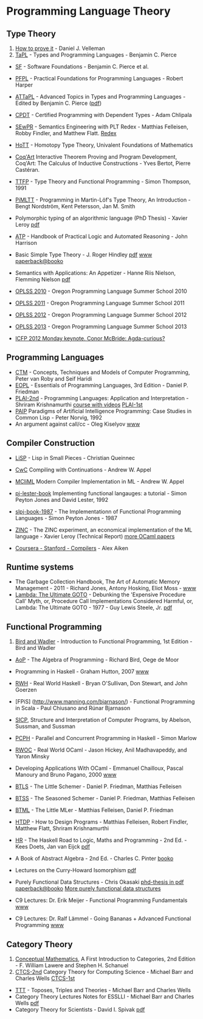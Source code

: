 Programming Language Theory
===========================

Type Theory
-----------

  1. [How to prove it](http://www.amazon.com/How-to-Prove-It-ebook/dp/B009XBOBL6/ref=tmm_kin_title_0) - Daniel J. Velleman
  1. [TaPL](http://www.cis.upenn.edu/~bcpierce/tapl/) - Types and Programming Languages - Benjamin C. Pierce

  - [SF](http://www.cis.upenn.edu/~bcpierce/sf/) - Software Foundations - Benjamin C. Pierce et al.
  - [PFPL](http://www.cs.cmu.edu/~rwh/plbook/book.pdf) - Practical Foundations for Programming Languages - Robert Harper
  - [ATTaPL](http://www.cis.upenn.edu/~bcpierce/attapl/) - Advanced Topics in Types and Programming Languages - Edited by Benjamin C. Pierce ([pdf](http://cs305.com/book/programming_languages/adv_types_pl/0262162288.pdf))
  - [CPDT](http://adam.chlipala.net/cpdt/) - Certified Programming with Dependent Types - Adam Chlipala
  - [SEwPR](http://mitpress.mit.edu/books/semantics-engineering-plt-redex) - Semantics Engineering with PLT Redex - Matthias Felleisen, Robby Findler, and Matthew Flatt. [Redex](http://redex.racket-lang.org/)
  - [HoTT](http://homotopytypetheory.org/book/) - Homotopy Type Theory, Univalent Foundations of Mathematics
  - [Coq'Art](http://www.labri.fr/perso/casteran/CoqArt/index.html) Interactive Theorem Proving and Program Development, Coq'Art: The Calculus of Inductive Constructions - Yves Bertot, Pierre Castéran.
  - [TTFP](http://www.cs.kent.ac.uk/people/staff/sjt/TTFP/) - Type Theory and Functional Programming - Simon Thompson, 1991
  - [PiMLTT](http://www.cse.chalmers.se/research/group/logic/book/) - Programming in Martin-Löf's Type Theory, An Introduction - Bengt Nordström, Kent Petersson, Jan M. Smith
  -  Polymorphic typing of an algorithmic language (PhD Thesis) - Xavier Leroy [pdf](http://gallium.inria.fr/~xleroy/publi/phd-thesis.pdf)
  - [ATP](http://www.cl.cam.ac.uk/~jrh13/atp/) - Handbook of Practical Logic and Automated Reasoning - John Harrison
  - Basic Simple Type Theory - J. Roger Hindley [pdf](http://mathtrielhighschool.files.wordpress.com/2011/08/number-theory.pdf) [www](http://mathgate.info/cebrown/notes/hindley97.php) [paperback@booko](http://booko.com.au/9780521054225/Basic-Simple-Type-Theory)
  - Semantics with Applications: An Appetizer - Hanne Riis Nielson, Flemming Nielson [pdf](http://www.daimi.au.dk/~bra8130/Wiley_book/wiley.pdf)

  - [OPLSS 2010](http://www.cs.uoregon.edu/research/summerschool/summer10/curriculum.html) - Oregon Programming Language Summer School 2010
  - [OPLSS 2011](http://www.cs.uoregon.edu/research/summerschool/summer11/curriculum.html) - Oregon Programming Language Summer School 2011
  - [OPLSS 2012](http://www.cs.uoregon.edu/research/summerschool/summer12/curriculum.html) - Oregon Programming Language Summer School 2012
  - [OPLSS 2013](http://www.cs.uoregon.edu/research/summerschool/summer13/curriculum.html) - Oregon Programming Language Summer School 2013
  - [ICFP 2012 Monday keynote. Conor McBride: Agda-curious?](http://www.youtube.com/watch?v=XGyJ519RY6Y)


Programming Languages
---------------------
  - [CTM](http://www.info.ucl.ac.be/~pvr/book.html) - Concepts, Techniques and Models of Computer Programming, Peter van Roby and Seif Haridi
  - [EOPL](http://www.eopl3.com/) - Essentials of Programming Languages, 3rd Edition - Daniel P. Friedman
  - [PLAI-2nd](http://cs.brown.edu/courses/cs173/2012/book/) - Programming Languages: Application and Interpretation - Shriram Krishnamurthi [course with videos](http://cs.brown.edu/courses/cs173/2012/) [PLAI-1st](http://cs.brown.edu/~sk/Publications/Books/ProgLangs/)
  - [PAIP](http://www.norvig.com/paip.html) Paradigms of Artificial Intelligence Programming: Case Studies in Common Lisp - Peter Norvig, 1992
  - An argument against call/cc - Oleg Kiselyov [www](http://okmij.org/ftp/continuations/against-callcc.html)


Compiler Construction
---------------------

  - [LiSP](http://www.cambridge.org/us/academic/subjects/computer-science/programming-languages-and-applied-logic/lisp-small-pieces) - Lisp in Small Pieces - Christian Queinnec
  - [CwC](http://www.cambridge.org/us/academic/subjects/computer-science/programming-languages-and-applied-logic/compiling-continuations) Compiling with Continuations - Andrew W. Appel
  - [MCIiML](http://www.cs.princeton.edu/~appel/modern/ml/) Modern Compiler Implementation in ML - Andrew W. Appel
  - [pj-lester-book](http://research.microsoft.com/en-us/um/people/simonpj/papers/pj-lester-book/) Implementing functional langauges: a tutorial - Simon Peyton Jones and David Lester, 1992
  - [slpj-book-1987](http://research.microsoft.com/en-us/um/people/simonpj/papers/slpj-book-1987/) - The Implementationn of Functional Programming Languages - Simon Peyton Jones - 1987
  - [ZINC](http://caml.inria.fr/pub/papers/xleroy-zinc.pdf) - The ZINC experiment, an economical implementation of the ML language - Xavier Leroy (Technical Report) [more OCaml papers](http://caml.inria.fr/about/papers.en.html)

  - [Coursera - Stanford - Compilers](http://www.coursera.org/course/compilers) - Alex Aiken

Runtime systems
---------------

  - The Garbage Collection Handbook, The Art of Automatic Memory Management - 2011 - Richard Jones, Antony Hosking, Eliot Moss - [www](http://gchandbook.org/)
  - [Lambda: The Ultimate GOTO](http://library.readscheme.org/page1.html) - Debunking the 'Expensive Procedure Call' Myth, or, Procedure Call Implementations Considered Harmful, or, Lambda: The Ultimate GOTO - 1977 - Guy Lewis Steele, Jr. [pdf](http://repository.readscheme.org/ftp/papers/ai-lab-pubs/AIM-443.pdf)


Functional Programming
----------------------

  1. [Bird and Wadler](http://www.nlda-tw.nl/janmartin/vakken/TFIT/Extra%20materiaal/Bird_Wadler.%20Introduction%20to%20Functional%20Programming.1ed.pdf) - Introduction to Functional Programming, 1st Edition - Bird and Wadler

  - [AoP](http://www.amazon.com/books/dp/013507245X) - The Algebra of Programming - Richard Bird, Oege de Moor
  - Programming in Haskell - Graham Hutton, 2007 [www](http://www.cs.nott.ac.uk/~gmh/book.html)
  - [RWH](http://book.realworldhaskell.org/) - Real World Haskell - Bryan O'Sullivan, Don Stewart, and John Goerzen
  - [FPiS] (http://www.manning.com/bjarnason/) - Functional Programming in Scala - Paul Chiusano and Rúnar Bjarnason
  - [SICP](http://mitpress.mit.edu/sicp/), Structure and Interpretation of Computer Programs, by Abelson, Sussman, and Sussman
  - [PCPH](http://chimera.labs.oreilly.com/books/1230000000929) - Parallel and Concurrent Programming in Haskell - Simon Marlow
  - [RWOC](https://realworldocaml.org/) - Real World OCaml - Jason Hickey, Anil Madhavapeddy, and Yaron Minsky
  - Developing Applications With OCaml - Emmanuel Chailloux, Pascal Manoury and Bruno Pagano, 2000 [www](http://caml.inria.fr/pub/docs/oreilly-book/index.html)
  - [BTLS](http://www.ccs.neu.edu/home/matthias/BTLS/) - The Little Schemer - Daniel P. Friedman, Matthias Felleisen
  - [BTSS](http://www.ccs.neu.edu/home/matthias/BTSS/) - The Seasoned Schemer - Daniel P. Friedman, Matthias Felleisen
  - [BTML](http://www.ccs.neu.edu/home/matthias/BTML/) - The Little MLer - Matthias Felleisen, Daniel P. Friedman
  - [HTDP](http://www.htdp.org/) - How to Design Programs - Matthias Felleisen, Robert Findler, Matthew Flatt, Shriram Krishnamurthi
  - [HR](http://homepages.cwi.nl/~jve/HR/) - The Haskell Road to Logic, Maths and Programming - 2nd Ed. - Kees Doets, Jan van Eijck [pdf](http://fldit-www.cs.uni-dortmund.de/~peter/PS07/HR.pdf)
  - A Book of Abstract Algebra - 2nd Ed. - Charles C. Pinter [booko](http://booko.com.au/9780486474175/Book-of-Abstract-Algebra)
  - Lectures on the Curry-Howard Isomorphism [pdf](http://disi.unitn.it/~bernardi/RSISE11/Papers/curry-howard.pdf)
  - Purely Functional Data Structures - Chris Okasaki [phd-thesis in pdf](http://www.cs.cmu.edu/~rwh/theses/okasaki.pdf) [paperback@booko](http://booko.com.au/9780521663502/Purely-Functional-Data-Structures) [More purely functional data structures](http://cstheory.stackexchange.com/questions/1539/whats-new-in-purely-functional-data-structures-since-okasaki)

  - C9 Lectures: Dr. Erik Meijer - Functional Programming Fundamentals [www](http://channel9.msdn.com/Series/C9-Lectures-Erik-Meijer-Functional-Programming-Fundamentals)
  - C9 Lectures: Dr. Ralf Lämmel - Going Bananas + Advanced Functional Programming [www](http://channel9.msdn.com/Tags/ralf-laemmel)


Category Theory
---------------

  1. [Conceptual
  Mathematics](http://www.cambridge.org/us/academic/subjects/mathematics/logic-categories-and-sets/conceptual-mathematics-first-introduction-categories-2nd-edition),
  A First Introduction to Categories, 2nd Edition - F. William Lawere and Stephen H. Schanuel
  1. [CTCS-2nd](http://www.math.mcgill.ca/triples/Barr-Wells-ctcs.pdf) Category Theory for Computing Science - Michael Barr
  and Charles Wells [CTCS-1st](http://fef.ogu.edu.tr/matbil/eilgaz/kategori.pdf)

  - [TTT](http://www.cwru.edu/artsci/math/wells/pub/ttt.html) - Toposes, Triples and Theories - Michael Barr and Charles Wells
  - Category Theory Lectures Notes for ESSLLI - Michael Barr and Charles Wells [pdf](http://www.math.upatras.gr/~cdrossos/Docs/B-W-LectureNotes.pdf)
  - Category Theory for Scientists - David I. Spivak [pdf](http://math.mit.edu/~dspivak/CT4S.pdf)


